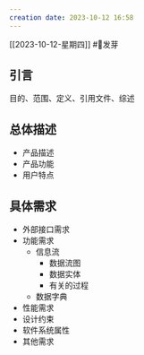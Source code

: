 ```yaml
---
creation date: 2023-10-12 16:58 
---
```

 [[2023-10-12-星期四]]  #🌱发芽


## 引言
目的、范围、定义、引用文件、综述
## 总体描述
- 产品描述
- 产品功能
- 用户特点

## 具体需求
- 外部接口需求
- 功能需求
	- 信息流
		- 数据流图 
		- 数据实体
		- 有关的过程
	- 数据字典
- 性能需求
- 设计约束
- 软件系统属性
- 其他需求









